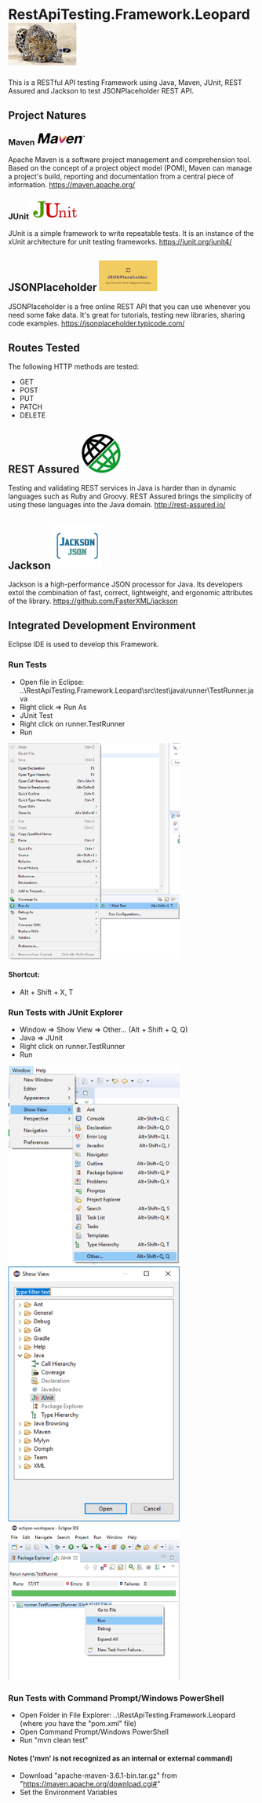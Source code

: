 # RestApiTesting.Framework.Leopard <img src ="RestApiTesting.Framework.Leopard/images/leopard.jpg" width=139>
This is a RESTful API testing Framework using Java, Maven, JUnit, REST Assured and Jackson to test JSONPlaceholder REST API.

## Project Natures

### Maven <img src ="RestApiTesting.Framework.Leopard/images/maven.png" width=99>
Apache Maven is a software project management and comprehension tool. Based on the concept of a project object model (POM), Maven can manage a project's build, reporting and documentation from a central piece of information.
https://maven.apache.org/

### JUnit <img src ="RestApiTesting.Framework.Leopard/images/junit.png" width=99>
JUnit is a simple framework to write repeatable tests. It is an instance of the xUnit architecture for unit testing frameworks.
https://junit.org/junit4/

## JSONPlaceholder  <img src ="RestApiTesting.Framework.Leopard/images/JSONPlaceholder.jpg" width=119>
JSONPlaceholder is a free online REST API that you can use whenever you need some fake data. It's great for tutorials, testing new libraries, sharing code examples.
https://jsonplaceholder.typicode.com/

## Routes Tested
The following HTTP methods are tested:
* GET
* POST
* PUT
* PATCH
* DELETE

## REST Assured  <img src ="RestApiTesting.Framework.Leopard/images/restassured.png" width=79>
Testing and validating REST services in Java is harder than in dynamic languages such as Ruby and Groovy. REST Assured brings the simplicity of using these languages into the Java domain.
http://rest-assured.io/

## Jackson  <img src ="RestApiTesting.Framework.Leopard/images/jackson.png" width=99>
Jackson is a high-performance JSON processor for Java. Its developers extol the combination of fast, correct, lightweight, and ergonomic attributes of the library.
https://github.com/FasterXML/jackson

## Integrated Development Environment
Eclipse IDE is used to develop this Framework.

### Run Tests
* Open file in Eclipse: ..\RestApiTesting.Framework.Leopard\src\test\java\runner\TestRunner.java
* Right click => Run As
* JUnit Test
* Right click on runner.TestRunner
* Run
<img src ="RestApiTesting.Framework.Leopard/images/runjunittests.png" width=350>

#### Shortcut:
* Alt + Shift + X, T

### Run Tests with JUnit Explorer
* Window => Show View => Other... (Alt + Shift + Q, Q)
* Java => JUnit
* Right click on runner.TestRunner
* Run
<img src ="RestApiTesting.Framework.Leopard/images/junitexplorer1.png" width=350>
<img src ="RestApiTesting.Framework.Leopard/images/junitexplorer2.png" width=350>
<img src ="RestApiTesting.Framework.Leopard/images/junitexplorer3.png" width=350>

### Run Tests with Command Prompt/Windows PowerShell
* Open Folder in File Explorer: ..\RestApiTesting.Framework.Leopard (where you have the "pom.xml" file)
* Open Command Prompt/Windows PowerShell
* Run "mvn clean test"

#### Notes ('mvn' is not recognized as an internal or external command)
* Download "apache-maven-3.6.1-bin.tar.gz" from "https://maven.apache.org/download.cgi#"
* Set the Environment Variables
